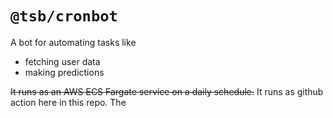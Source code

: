 # `@tsb/cronbot`

A bot for automating tasks like

- fetching user data
- making predictions

~~It runs as an AWS ECS Fargate service on a daily schedule.~~
It runs as github action here in this repo.
The


